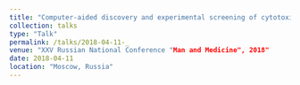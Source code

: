 ```yaml
---
title: "Computer-aided discovery and experimental screening of cytotoxic compounds against breast cancer cell lines MDA-MB 231 and MCF-7"
collection: talks
type: "Talk"
permalink: /talks/2018-04-11-_
venue: "XXV Russian National Conference "Man and Medicine", 2018"
date: 2018-04-11
location: "Moscow, Russia"
---
```

